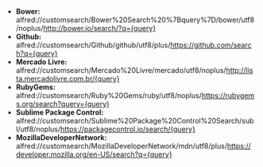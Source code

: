 - **Bower:** alfred://customsearch/Bower%20Search%20%7Bquery%7D/bower/utf8/noplus/http://bower.io/search/?q={query}
- **Github:** alfred://customsearch/Github/github/utf8/plus/https://github.com/search?q={query}
- **Mercado Livre:** alfred://customsearch/Mercado%20Livre/mercado/utf8/noplus/http://lista.mercadolivre.com.br/{query}
- **RubyGems:** alfred://customsearch/Ruby%20Gems/ruby/utf8/noplus/https://rubygems.org/search?query={query}
- **Sublime Package Control:** alfred://customsearch/Sublime%20Package%20Control%20Search/subl/utf8/noplus/https://packagecontrol.io/search/{query}
- **MozillaDeveloperNetwork:** alfred://customsearch/MozillaDeveloperNetwork/mdn/utf8/plus/https://developer.mozilla.org/en-US/search?q={query}
